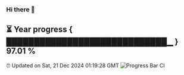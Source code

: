 ### Hi there 👋
⏳ Year progress { █████████████████████████████▁ } 97.01 %
---
⏰ Updated on Sat, 21 Dec 2024 01:19:28 GMT
![Progress Bar CI](https://github.com/liununu/liununu/workflows/Progress%20Bar%20CI/badge.svg)
